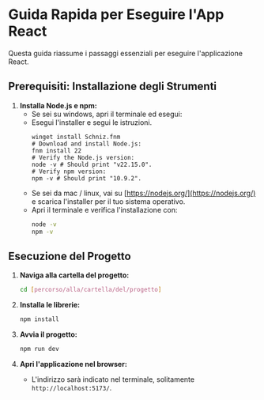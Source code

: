 # Guida Rapida per Eseguire l'App React

Questa guida riassume i passaggi essenziali per eseguire l'applicazione React.

## Prerequisiti: Installazione degli Strumenti

1. **Installa Node.js e npm:**
    * Se sei su windows, apri il terminale ed esegui:
    * Esegui l'installer e segui le istruzioni.
      ```# Download and install fnm:
      winget install Schniz.fnm
      # Download and install Node.js:
      fnm install 22
      # Verify the Node.js version:
      node -v # Should print "v22.15.0".
      # Verify npm version:
      npm -v # Should print "10.9.2".
      ```
    * Se sei da mac / linux, vai su [https://nodejs.org/](https://nodejs.org/) e scarica l'installer per il tuo sistema operativo.
    * Apri il terminale e verifica l'installazione con:
        ```bash
        node -v
        npm -v
        ```

## Esecuzione del Progetto

1. **Naviga alla cartella del progetto:**
   ```bash
   cd [percorso/alla/cartella/del/progetto]
   ```

2. **Installa le librerie:**
   ```bash
   npm install
   ```

3. **Avvia il progetto:**
   ```bash
   npm run dev
   ```

4. **Apri l'applicazione nel browser:**
    * L'indirizzo sarà indicato nel terminale, solitamente `http://localhost:5173/`.
